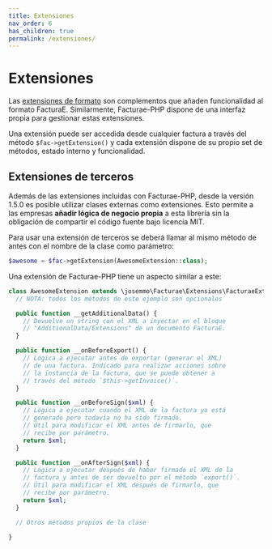 ```yaml
---
title: Extensiones
nav_order: 6
has_children: true
permalink: /extensiones/
---
```


# Extensiones
Las [extensiones de formato](http://www.facturae.gob.es/formato/Paginas/extensiones-formato.aspx) son complementos que añaden funcionalidad al formato FacturaE. Similarmente, Facturae-PHP dispone de una interfaz propia para gestionar estas extensiones.

Una extensión puede ser accedida desde cualquier factura a través del método `$fac->getExtension()` y cada extensión dispone de su propio set de métodos, estado interno y funcionalidad.

## Extensiones de terceros
Además de las extensiones incluidas con Facturae-PHP, desde la versión 1.5.0 es posible utilizar clases externas como extensiones. Esto permite a las empresas **añadir lógica de negocio propia** a esta librería sin la obligación de compartir el código fuente bajo licencia MIT.

Para usar una extensión de terceros se deberá llamar al mismo método de antes con el nombre de la clase como parámetro:
```php
$awesome = $fac->getExtension(AwesomeExtension::class);
```

Una extensión de Facturae-PHP tiene un aspecto similar a este:
```php
class AwesomeExtension extends \josemmo\Facturae\Extensions\FacturaeExtension {
  // NOTA: todos los métodos de este ejemplo son opcionales

  public function __getAdditionalData() {
    // Devuelve un string con el XML a inyectar en el bloque
    // "AdditionalData/Extensions" de un documento FacturaE.
  }

  public function __onBeforeExport() {
    // Lógica a ejecutar antes de exportar (generar el XML)
    // de una factura. Indicado para realizar acciones sobre
    // la instancia de la factura, que se puede obtener a
    // través del método `$this->getInvoice()`.
  }

  public function __onBeforeSign($xml) {
    // Lógica a ejecutar cuando el XML de la factura ya está
    // generado pero todavía no ha sido firmado.
    // Útil para modificar el XML antes de firmarlo, que
    // recibe por parámetro.
    return $xml;
  }

  public function __onAfterSign($xml) {
    // Lógica a ejecutar después de haber firmado el XML de la
    // factura y antes de ser devuelto por el método `export()`.
    // Útil para modificar el XML después de firmarlo, que
    // recibe por parámetro.
    return $xml;
  }

  // Otros métodos propios de la clase

}
```